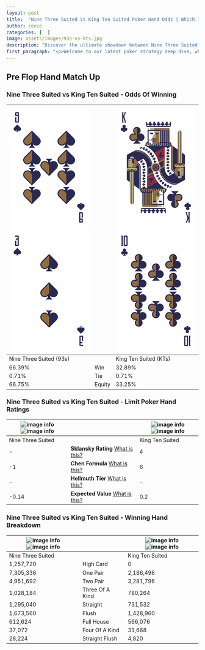 ```yaml
---
layout: post
title:  "Nine Three Suited Vs King Ten Suited Poker Hand Odds | Which Is The Better Hand In Poker? A Complete Guide"
author: reece
categories: [  ]
image: assets/images/93s-vs-kts.jpg
description: "Discover the ultimate showdown between Nine Three Suited and King Ten Suited in poker! Uncover the odds, strategies, and scenarios where one hand triumphs over the other. Get ready to up your poker game with this thrilling analysis."
first_paragraph: "<p>Welcome to our latest poker strategy deep dive, where we're pitting two distinct hands against each other in a high-stakes showdown: Nine Three Suited vs King Ten Suited.</p><p>In the dynamic world of poker, every decision counts, and knowing which hand holds the upper hand is key to your success at the table.</p><p>In this article, we'll dissect these two hands, explore the scenarios where one dominates the other, and equip you with the knowledge to make strategic choices that can tip the odds in your favor.</p><p>Get ready to unravel the intriguing dynamics of these poker hands and elevate your game to new heights.</p>"
---
```




[comment]: # (sp0)

## Pre Flop Hand Match Up

<div class="table hand-ratings" markdown="1"> 



### Nine Three Suited vs King Ten Suited - Odds Of Winning


    
| ![image info](assets/images/hand1/9.png) ![image info](assets/images/hand1/3.png) |  | ![image info](assets/images/hand2/k.png) ![image info](assets/images/hand2/t.png) |
| -------- | -------- | -------- |
| Nine Three Suited (93s) |  | King Ten Suited (KTs) |
| 66.39% | Win | 32.89% |
| 0.71% | Tie | 0.71% |
| 66.75% | Equity | 33.25% |




[comment]: # (sp1)



### Nine Three Suited vs King Ten Suited - Limit Poker Hand Ratings


    
| ![image info](https://www.riverpairs.com/assets/images/hand1/9.png) ![image info](https://www.riverpairs.com/assets/images/hand1/3.png) |  | ![image info](https://www.riverpairs.com/assets/images/hand2/k.png) ![image info](https://www.riverpairs.com/assets/images/hand2/t.png) |
| -------- | -------- | -------- |
| Nine Three Suited |  | King Ten Suited |
| - | **Sklansky Rating** [What is this?](/sklansky-rating-explained) | 4 |
| -1 | **Chen Formula** [What is this?](/chen-formula-explained) | 6 |
| - | **Hellmuth Tier** [What is this?](/Hellmuth-tier-explained) | - |
| -0.14 | **Expected Value** [What is this?](/expected-value-explained) | 0.2 |




[comment]: # (sp2)



### Nine Three Suited vs King Ten Suited - Winning Hand Breakdown


    
| ![image info](https://www.riverpairs.com/assets/images/hand1/9.png) ![image info](https://www.riverpairs.com/assets/images/hand1/3.png) |  | ![image info](https://www.riverpairs.com/assets/images/hand2/k.png) ![image info](https://www.riverpairs.com/assets/images/hand2/t.png) |
| -------- | -------- | -------- |
| Nine Three Suited |  | King Ten Suited |
| 1,257,720 | High Card | 0 |
| 7,305,336 | One Pair | 2,186,496 |
| 4,951,692 | Two Pair | 3,281,796 |
| 1,028,184 | Three Of A Kind | 780,264 |
| 1,295,040 | Straight | 731,532 |
| 1,673,560 | Flush | 1,428,960 |
| 612,624 | Full House | 566,076 |
| 37,072 | Four Of A Kind | 31,668 |
| 28,224 | Straight Flush | 4,820 |




[comment]: # (sp3)



</div>

[comment]: # (sp4)



[comment]: # (sp5)

